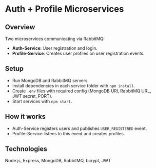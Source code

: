 
# Auth + Profile Microservices

## Overview
Two microservices communicating via RabbitMQ:

- **Auth-Service**: User registration and login.
- **Profile-Service**: Creates user profiles on user registration events.

## Setup

- Run MongoDB and RabbitMQ servers.
- Install dependencies in each service folder with `npm install`.
- Create `.env` files with required config (MongoDB URI, RabbitMQ URL, JWT secret, PORT).
- Start services with `npm start`.

## How it works

- Auth-Service registers users and publishes `USER_REGISTERED` event.
- Profile-Service listens to this event and creates profiles.

## Technologies

Node.js, Express, MongoDB, RabbitMQ, bcrypt, JWT
